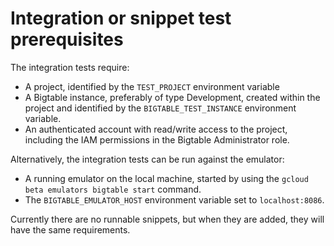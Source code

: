 Integration or snippet test prerequisites
====

The integration tests require:

- A project, identified by the `TEST_PROJECT` environment variable
- A Bigtable instance, preferably of type Development, created within the
project and identified by the `BIGTABLE_TEST_INSTANCE` environment variable.
- An authenticated account with read/write access to the project, including the
IAM permissions in the Bigtable Administrator role.

Alternatively, the integration tests can be run against the emulator:

- A running emulator on the local machine, started by using the
`gcloud beta emulators bigtable start` command.
- The `BIGTABLE_EMULATOR_HOST` environment variable set to `localhost:8086`.

Currently there are no runnable snippets, but when they are added, they will
have the same requirements.
